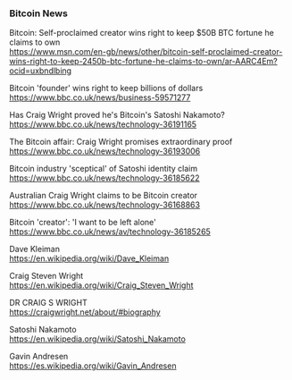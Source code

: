 ### Bitcoin News

Bitcoin: Self-proclaimed creator wins right to keep $50B BTC fortune he claims to own <BR>
https://www.msn.com/en-gb/news/other/bitcoin-self-proclaimed-creator-wins-right-to-keep-2450b-btc-fortune-he-claims-to-own/ar-AARC4Em?ocid=uxbndlbing<BR>

Bitcoin 'founder' wins right to keep billions of dollars<BR>
https://www.bbc.co.uk/news/business-59571277<BR>

Has Craig Wright proved he's Bitcoin's Satoshi Nakamoto?<BR>
https://www.bbc.co.uk/news/technology-36191165<BR>

The Bitcoin affair: Craig Wright promises extraordinary proof<BR>
https://www.bbc.co.uk/news/technology-36193006<BR>

Bitcoin industry 'sceptical' of Satoshi identity claim<BR>
https://www.bbc.co.uk/news/technology-36185622<BR>

Australian Craig Wright claims to be Bitcoin creator<BR>
https://www.bbc.co.uk/news/technology-36168863<BR>

Bitcoin 'creator': 'I want to be left alone'<BR>
https://www.bbc.co.uk/news/av/technology-36185265<BR>

Dave Kleiman<BR>
https://en.wikipedia.org/wiki/Dave_Kleiman<BR>

Craig Steven Wright<BR>
https://en.wikipedia.org/wiki/Craig_Steven_Wright<BR>

DR CRAIG S WRIGHT<BR>
https://craigwright.net/about/#biography<BR>

Satoshi Nakamoto<BR>
https://en.wikipedia.org/wiki/Satoshi_Nakamoto<BR>

Gavin Andresen<BR>
https://es.wikipedia.org/wiki/Gavin_Andresen<BR>


